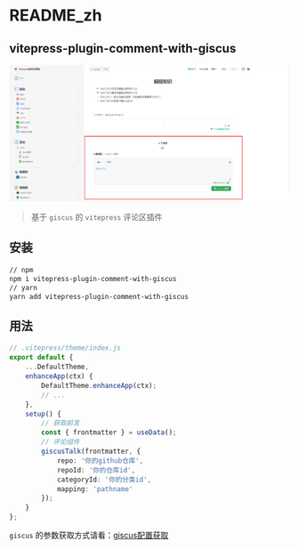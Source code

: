 # README_zh

## vitepress-plugin-comment-with-giscus

![](demo.png)

> 基于 `giscus` 的 `vitepress` 评论区插件

## 安装

```shell
// npm
npm i vitepress-plugin-comment-with-giscus
// yarn
yarn add vitepress-plugin-comment-with-giscus
```

## 用法

```ts
// .vitepress/theme/index.js
export default {
    ...DefaultTheme,
    enhanceApp(ctx) {
        DefaultTheme.enhanceApp(ctx);
        // ...
    },
    setup() {
        // 获取前言
        const { frontmatter } = useData();
        // 评论组件
        giscusTalk(frontmatter, {
            repo: '你的github仓库',
            repoId: '你的仓库id',
            categoryId: '你的分类id',
            mapping: 'pathname'
        });
    }
};
```

`giscus` 的参数获取方式请看：[giscus配置获取](https://giscus.app/)


